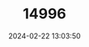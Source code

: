 ---
title: "14996"
category: "Nyctinomops macrotis"
draft: false
date: 2024-02-22 13:03:50
languages:
  English: ["Big Free-tailed Bat"]
---
